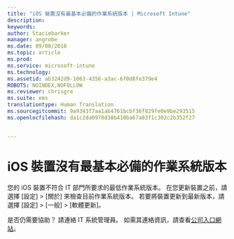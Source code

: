 ```yaml
---
title: "iOS 裝置沒有最基本必備的作業系統版本 | Microsoft Intune"
description: 
keywords: 
author: Staciebarker
manager: angrobe
ms.date: 09/08/2016
ms.topic: article
ms.prod: 
ms.service: microsoft-intune
ms.technology: 
ms.assetid: ab3242d9-1063-4356-a3ac-6f0d8fe379e4
ROBOTS: NOINDEX,NOFOLLOW
ms.reviewer: chrisgre
ms.suite: ems
translationtype: Human Translation
ms.sourcegitcommit: 9a9343f7aa1ab4761bcbf36f829fe0e9be293515
ms.openlocfilehash: da1c2da0970d38b410ba67a03f1c302c2b352f27


---
```



# iOS 裝置沒有最基本必備的作業系統版本

您的 iOS 裝置不符合 IT 部門所要求的最低作業系統版本。 在您更新裝置之前，請選擇 [設定] &gt; [關於] 來檢查目前作業系統版本。 若要將裝置更新到最新版本，請選擇 [設定] &gt; [一般] &gt; [軟體更新]。

是否仍需要協助？ 請連絡 IT 系統管理員。 如需其連絡資訊，請查看[公司入口網站](http://portal.manage.microsoft.com)。



<!--HONumber=Oct16_HO2-->


